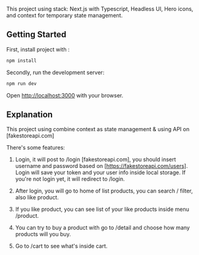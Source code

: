 This project using stack: Next.js with Typescript, Headless UI, Hero icons, and context for temporary state management.

## Getting Started

First, install project with :

```bash
npm install
```

Secondly, run the development server:

```bash
npm run dev
```

Open [http://localhost:3000](http://localhost:3000) with your browser.

## Explanation

This project using combine context as state management & using API on [fakestoreapi.com]

There's some features:

1. Login, it will post to /login [fakestoreapi.com], you should insert username and password based on [https://fakestoreapi.com/users]. Login will save your token and your user info inside local storage. If you're not login yet, it will redirect to /login.

2. After login, you will go to home of list products, you can search / filter, also like product.

3. If you like product, you can see list of your like products inside menu /product.

4. You can try to buy a product with go to /detail and choose how many products will you buy.

5. Go to /cart to see what's inside cart.
